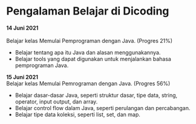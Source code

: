 # Pengalaman Belajar di Dicoding  

**14 Juni 2021**<br>  
Belajar kelas Memulai Pemprograman dengan Java. (Progres 21%)  
* Belajar tentang apa itu Java dan alasan menggunakannya.
* Belajar tools yang dapat digunakan untuk menjalankan bahasa pemprograman Java.

**15 Juni 2021**<br>
Belajar kelas Memulai Pemrograman dengan Java. (Progres 56%)
* Belajar dasar-dasar Java, seperti struktur dasar, tipe data, string, operator, input output, dan array.
* Belajar control flow dalam Java, seperti perulangan dan percabangan.
* Belajar tipe data koleksi, seperti list, set, dan map.
